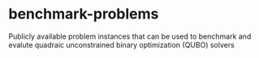 # benchmark-problems
Publicly available problem instances that can be used to benchmark and evalute quadraic unconstrained binary optimization (QUBO) solvers
